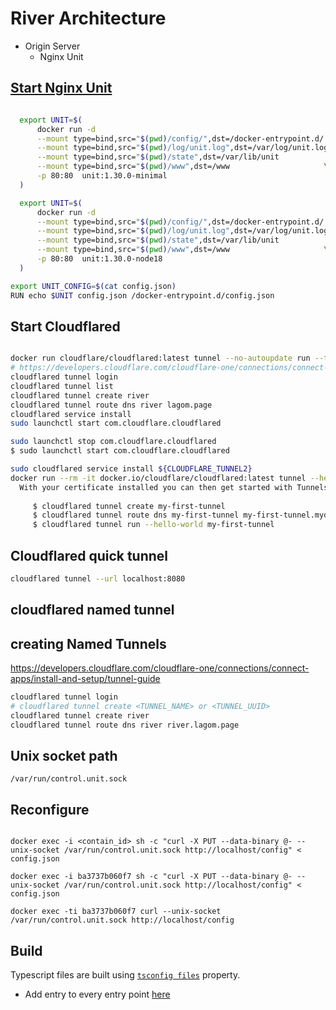 # River Architecture

- Origin Server
  - Nginx Unit

## [Start Nginx Unit](https://unit.nginx.org/howto/docker/)


```sh

  export UNIT=$(                                                         \
      docker run -d                                                      \
      --mount type=bind,src="$(pwd)/config/",dst=/docker-entrypoint.d/   \
      --mount type=bind,src="$(pwd)/log/unit.log",dst=/var/log/unit.log  \
      --mount type=bind,src="$(pwd)/state",dst=/var/lib/unit             \
      --mount type=bind,src="$(pwd)/www",dst=/www                     \
      -p 80:80  unit:1.30.0-minimal                                           \
  )

  export UNIT=$(                                                         \
      docker run -d                                                      \
      --mount type=bind,src="$(pwd)/config/",dst=/docker-entrypoint.d/   \
      --mount type=bind,src="$(pwd)/log/unit.log",dst=/var/log/unit.log  \
      --mount type=bind,src="$(pwd)/state",dst=/var/lib/unit             \
      --mount type=bind,src="$(pwd)/www",dst=/www                     \
      -p 80:80  unit:1.30.0-node18                                     \
  )
```
```sh
export UNIT_CONFIG=$(cat config.json)
RUN echo $UNIT config.json /docker-entrypoint.d/config.json
``````
## Start Cloudflared

```sh

docker run cloudflare/cloudflared:latest tunnel --no-autoupdate run --token ${CLOUDFLARE_TUNNEL}
# https://developers.cloudflare.com/cloudflare-one/connections/connect-apps/install-and-setup/tunnel-guide/local/
cloudflared tunnel login
cloudflared tunnel list
cloudflared tunnel create river
cloudflared tunnel route dns river lagom.page
cloudflared service install
sudo launchctl start com.cloudflare.cloudflared

sudo launchctl stop com.cloudflare.cloudflared
$ sudo launchctl start com.cloudflare.cloudflared

sudo cloudflared service install ${CLOUDFLARE_TUNNEL2}
docker run --rm -it docker.io/cloudflare/cloudflared:latest tunnel --hello-world
  With your certificate installed you can then get started with Tunnels:
   
     $ cloudflared tunnel create my-first-tunnel
     $ cloudflared tunnel route dns my-first-tunnel my-first-tunnel.mydomain.com
     $ cloudflared tunnel run --hello-world my-first-tunnel
```
## Cloudflared quick tunnel 

```sh
cloudflared tunnel --url localhost:8080
```
## cloudflared named tunnel

## creating Named Tunnels

https://developers.cloudflare.com/cloudflare-one/connections/connect-apps/install-and-setup/tunnel-guide


```sh
cloudflared tunnel login
# cloudflared tunnel create <TUNNEL_NAME> or <TUNNEL_UUID>
cloudflared tunnel create river
cloudflared tunnel route dns river river.lagom.page
```

## Unix socket path
`/var/run/control.unit.sock`

## Reconfigure
```

docker exec -i <contain_id> sh -c "curl -X PUT --data-binary @- --unix-socket /var/run/control.unit.sock http://localhost/config" < config.json

docker exec -i ba3737b060f7 sh -c "curl -X PUT --data-binary @- --unix-socket /var/run/control.unit.sock http://localhost/config" < config.json

docker exec -ti ba3737b060f7 curl --unix-socket /var/run/control.unit.sock http://localhost/config

```

## Build

Typescript files are built using [`tsconfig files`](https://www.typescriptlang.org/tsconfig#files) property.
- Add entry to every entry point [here](tsconfig.json#L103)
